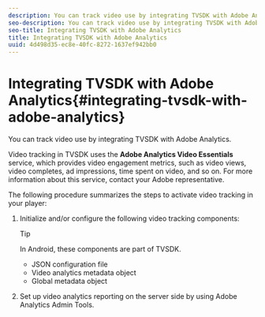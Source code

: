 ```yaml
---
description: You can track video use by integrating TVSDK with Adobe Analytics.
seo-description: You can track video use by integrating TVSDK with Adobe Analytics.
seo-title: Integrating TVSDK with Adobe Analytics
title: Integrating TVSDK with Adobe Analytics
uuid: 4d498d35-ec8e-40fc-8272-1637ef942bb0
---
```


# Integrating TVSDK with Adobe Analytics{#integrating-tvsdk-with-adobe-analytics}

You can track video use by integrating TVSDK with Adobe Analytics.

Video tracking in TVSDK uses the **Adobe Analytics Video Essentials** service, which provides video engagement metrics, such as video views, video completes, ad impressions, time spent on video, and so on. For more information about this service, contact your Adobe representative.

The following procedure summarizes the steps to activate video tracking in your player:

1. Initialize and/or configure the following video tracking components:

   >[!TIP]
   >
   >In Android, these components are part of TVSDK.

    * JSON configuration file 
    * Video analytics metadata object 
    * Global metadata object

1. Set up video analytics reporting on the server side by using Adobe Analytics Admin Tools.


